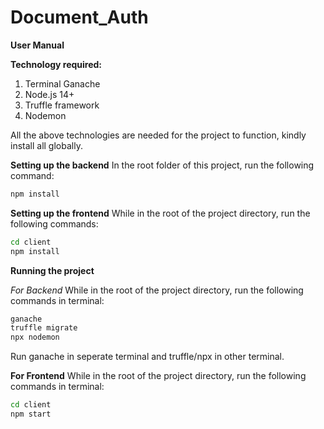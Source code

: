 # Document_Auth

**User Manual**

**Technology required:**
1. Terminal Ganache
2. Node.js 14+
3. Truffle framework
4. Nodemon

All the above technologies are needed for the project to function, kindly install all globally.

**Setting up the backend**
In the root folder of this project, run the following command:

```sh
npm install
```
**Setting up the frontend**
While in the root of the project directory, run the following commands:

```sh
cd client
npm install
```

**Running the project**

*For Backend*
While in the root of the project directory, run the following commands in terminal:

```sh
ganache
truffle migrate
npx nodemon
```
Run ganache in seperate terminal and truffle/npx in other terminal.

**For Frontend**
While in the root of the project directory, run the following commands in terminal:

```sh
cd client
npm start
```
